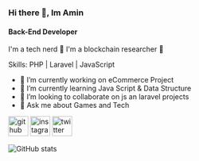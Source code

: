 ### Hi there 👋, Im Amin
#### Back-End Developer
I'm a tech nerd 🥸
I'm a blockchain researcher 🔗

Skills: PHP | Laravel | JavaScript 

- 🔭 I’m currently working on eCommerce Project 
- 🌱 I’m currently learning Java Script & Data Structure 
- 👯 I’m looking to collaborate on js an laravel projects 
- 💬 Ask me about Games and Tech 


[<img src='https://cdn.jsdelivr.net/npm/simple-icons@3.0.1/icons/github.svg' alt='github' height='40'>](https://github.com/aminahadiyan)  [<img src='https://cdn.jsdelivr.net/npm/simple-icons@3.0.1/icons/instagram.svg' alt='instagram' height='40'>](https://www.instagram.com/amin._.ahd/)  [<img src='https://cdn.jsdelivr.net/npm/simple-icons@3.0.1/icons/twitter.svg' alt='twitter' height='40'>](https://twitter.com/amin_ahadiyan)   

![GitHub stats](https://github-readme-stats.vercel.app/api?username=aminahadiyan&show_icons=true)  


